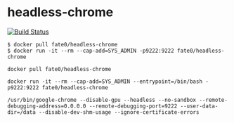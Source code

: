 # headless-chrome

[![Build Status](https://travis-ci.org/fate0/headless-chrome.svg?branch=master)](https://travis-ci.org/fate0/headless-chrome)


```
$ docker pull fate0/headless-chrome
$ docker run -it --rm --cap-add=SYS_ADMIN -p9222:9222 fate0/headless-chrome

docker pull fate0/headless-chrome

docker run -it --rm --cap-add=SYS_ADMIN --entrypoint=/bin/bash -p9222:9222 fate0/headless-chrome

/usr/bin/google-chrome --disable-gpu --headless --no-sandbox --remote-debugging-address=0.0.0.0 --remote-debugging-port=9222 --user-data-dir=/data --disable-dev-shm-usage --ignore-certificate-errors

```
